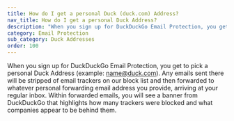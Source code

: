 ```yaml
---
title: How do I get a personal Duck (duck.com) Address?
nav_title: How do I get a personal Duck Address?
description: "When you sign up for DuckDuckGo Email Protection, you get to pick a personal Duck Address (example: name@duck.com)."
category: Email Protection
sub_category: Duck Addresses
order: 100
---
```


When you sign up for DuckDuckGo Email Protection, you get to pick a personal Duck Address (example: name@duck.com). Any emails sent there will be stripped of email trackers on our block list and then forwarded to whatever personal forwarding email address you provide, arriving at your regular inbox. Within forwarded emails, you will see a banner from DuckDuckGo that highlights how many trackers were blocked and what companies appear to be behind them.
